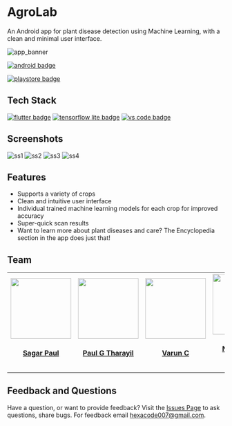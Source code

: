 # AgroLab

An Android app for plant disease detection using Machine Learning, with a clean and minimal user interface.

![app_banner](github_assets/agroLab_playstore_banner.png)

[![android badge](https://img.shields.io/badge/-ANDROID-black?style=for-the-badge&logo=android)](https://flutter.dev/)

[![playstore badge](github_assets/playstore.png)]()

## Tech Stack

[![flutter badge](https://img.shields.io/badge/-FLUTTER-56bdeb?style=for-the-badge&logo=flutter)](https://flutter.dev/) [![tensorflow lite badge](https://img.shields.io/badge/-TENSORFLOW%20LITE-yellow?style=for-the-badge&logo=tensorflow)](https://www.tensorflow.org/lite) [![vs code badge](https://img.shields.io/badge/-VISUAL%20STUDIO%20CODE-2196f3?style=for-the-badge&logo=visual-studio-code)](https://code.visualstudio.com/)

## Screenshots

![ss1](github_assets/home_page.jpg)
![ss2](github_assets/leaf_scan_initial.jpg)
![ss3](github_assets/leaf_scan_result.jpg)
![ss4](github_assets/encyclopedia_page.jpg)

## Features

- Supports a variety of crops
- Clean and intuitive user interface
- Individual trained machine learning models for each crop for improved accuracy
- Super-quick scan results 
- Want to learn more about plant diseases and care? The Encyclopedia section in the app does just that!

## Team

<table id='team'>
<tr>
<td id='Sagar Paul'>
<a href='https://github.com/sagar-alias-jacky'>
<img src='github_assets/sagarp.png' width='140px;'>
</a>
<h4 align='center'><a href='https://github.com/sagar-alias-jacky'>Sagar Paul</a></h4>
</td>
<td id='Paul G Tharayil'>
<a href='https://github.com/paul1947'>
<img src='github_assets/paulg.jpg' width='140px;'>
</a>
<h4 align='center'><a href='https://github.com/paul1947'>Paul G Tharayil</a></h4>
</td>
<td id='Varun C'>
<a href='https://github.com/varunc20101'>
<img src='github_assets/varunc.jpg' width='140px;'>
</a>
<h4 align='center'><a href='https://github.com/varunc20101'>Varun C</a></h4>
</td>
<td id='Nihal James Manoj'>
<a href='https://github.com/Blieve4ever'>
<img src='github_assets/nihalm.jpg' width='140px;'>
</a>
<h4 align='center'><a href='https://github.com/Blieve4ever'>Nihal James Manoj</a></h4>
</td>
</table>

## Feedback and Questions

Have a question, or want to provide feedback? Visit the [Issues Page](https://github.com/github/feedback/discussions/categories/copilot-feedback)
to ask questions, share bugs. For feedback email hexacode007@gmail.com.
